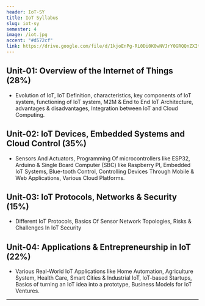 ```yaml
---
header: IoT-SY
title: IoT Syllabus
slug: iot-sy
semester: 4
image: /iot.jpg
accent: "#d572cf"
link: https://drive.google.com/file/d/1kjoEnPg-RL0Di0K0wNVJrY0GRQQnZXIt/view?usp=sharing
---
```


## Unit-01: Overview of the Internet of Things (28%)

- Evolution of IoT, IoT Definition, characteristics, key components of IoT system, functioning of IoT system, M2M & End to End IoT Architecture, advantages & disadvantages, Integration between IoT and Cloud Computing.

## Unit-02: IoT Devices, Embedded Systems and Cloud Control (35%)

- Sensors And Actuators, Programming Of microcontrollers like ESP32, Arduino & Single Board Computer (SBC) like Raspberry PI, Embedded IoT Systems, Blue-tooth Control, Controlling Devices Through Mobile & Web Applications, Various Cloud Platforms.

## Unit-03: IoT Protocols, Networks & Security (15%)

- Different IoT Protocols, Basics Of Sensor Network Topologies, Risks & Challenges In IoT Security

## Unit-04: Applications & Entrepreneurship in IoT (22%)

- Various Real-World IoT Applications like Home Automation, Agriculture System, Health Care, Smart Cities & Industrial IoT, IoT-based Startups, Basics of turning an IoT idea into a prototype, Business Models for IoT Ventures.

---
